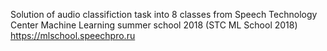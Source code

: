 Solution of audio classifiction task into 8 classes from Speech Technology Center Machine Learning summer school 2018 (STC ML School 2018) https://mlschool.speechpro.ru